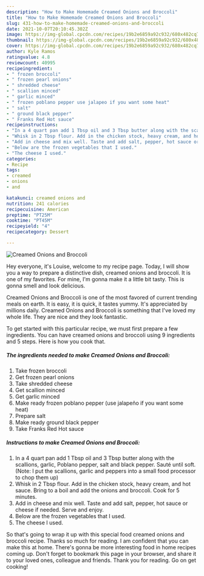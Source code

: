 ```yaml
---
description: "How to Make Homemade Creamed Onions and Broccoli"
title: "How to Make Homemade Creamed Onions and Broccoli"
slug: 431-how-to-make-homemade-creamed-onions-and-broccoli
date: 2021-10-07T20:10:45.302Z
image: https://img-global.cpcdn.com/recipes/19b2e6859a92c932/680x482cq70/creamed-onions-and-broccoli-recipe-main-photo.jpg
thumbnail: https://img-global.cpcdn.com/recipes/19b2e6859a92c932/680x482cq70/creamed-onions-and-broccoli-recipe-main-photo.jpg
cover: https://img-global.cpcdn.com/recipes/19b2e6859a92c932/680x482cq70/creamed-onions-and-broccoli-recipe-main-photo.jpg
author: Kyle Ramos
ratingvalue: 4.8
reviewcount: 40995
recipeingredient:
- " frozen broccoli"
- " frozen pearl onions"
- " shredded cheese"
- " scallion minced"
- " garlic minced"
- " frozen poblano pepper use jalapeo if you want some heat"
- " salt"
- " ground black pepper"
- " Franks Red Hot sauce"
recipeinstructions:
- "In a 4 quart pan add 1 Tbsp oil and 3 Tbsp butter along with the scallions, garlic, Poblano pepper, salt and black pepper. Sauté until soft. (Note: I put the scallions, garlic and peppers into a small food processor to chop them up)"
- "Whisk in 2 Tbsp flour. Add in the chicken stock, heavy cream, and hot sauce. Bring to a boil and add the onions and broccoli. Cook for 5 minutes."
- "Add in cheese and mix well. Taste and add salt, pepper, hot sauce or cheese if needed. Serve and enjoy."
- "Below are the frozen vegetables that I used."
- "The cheese I used."
categories:
- Recipe
tags:
- creamed
- onions
- and

katakunci: creamed onions and 
nutrition: 241 calories
recipecuisine: American
preptime: "PT25M"
cooktime: "PT45M"
recipeyield: "4"
recipecategory: Dessert

---
```



![Creamed Onions and Broccoli](https://img-global.cpcdn.com/recipes/19b2e6859a92c932/680x482cq70/creamed-onions-and-broccoli-recipe-main-photo.jpg)

Hey everyone, it's Louise, welcome to my recipe page. Today, I will show you a way to prepare a distinctive dish, creamed onions and broccoli. It is one of my favorites. For mine, I'm gonna make it a little bit tasty. This is gonna smell and look delicious.



Creamed Onions and Broccoli is one of the most favored of current trending meals on earth. It is easy, it is quick, it tastes yummy. It's appreciated by millions daily. Creamed Onions and Broccoli is something that I've loved my whole life. They are nice and they look fantastic.


To get started with this particular recipe, we must first prepare a few ingredients. You can have creamed onions and broccoli using 9 ingredients and 5 steps. Here is how you cook that.

<!--inarticleads1-->

##### The ingredients needed to make Creamed Onions and Broccoli:

1. Take  frozen broccoli
1. Get  frozen pearl onions
1. Take  shredded cheese
1. Get  scallion minced
1. Get  garlic minced
1. Make ready  frozen poblano pepper (use jalapeño if you want some heat)
1. Prepare  salt
1. Make ready  ground black pepper
1. Take  Franks Red Hot sauce




<!--inarticleads2-->

##### Instructions to make Creamed Onions and Broccoli:

1. In a 4 quart pan add 1 Tbsp oil and 3 Tbsp butter along with the scallions, garlic, Poblano pepper, salt and black pepper. Sauté until soft. (Note: I put the scallions, garlic and peppers into a small food processor to chop them up)
1. Whisk in 2 Tbsp flour. Add in the chicken stock, heavy cream, and hot sauce. Bring to a boil and add the onions and broccoli. Cook for 5 minutes.
1. Add in cheese and mix well. Taste and add salt, pepper, hot sauce or cheese if needed. Serve and enjoy.
1. Below are the frozen vegetables that I used.
1. The cheese I used.




So that's going to wrap it up with this special food creamed onions and broccoli recipe. Thanks so much for reading. I am confident that you can make this at home. There's gonna be more interesting food in home recipes coming up. Don't forget to bookmark this page in your browser, and share it to your loved ones, colleague and friends. Thank you for reading. Go on get cooking!
